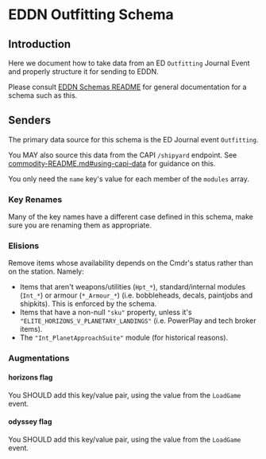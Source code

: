 # EDDN Outfitting Schema

## Introduction
Here we document how to take data from an ED `Outfitting` Journal
Event and properly structure it for sending to EDDN.

Please consult [EDDN Schemas README](./README-EDDN-schemas.md) for general
documentation for a schema such as this.

## Senders
The primary data source for this schema is the ED Journal event
`Outfitting`.

You MAY also source this data from the CAPI `/shipyard` endpoint.  See
[commodity-README.md#using-capi-data](commodity-README.md#using-capi-data)
for guidance on this.

You only need the `name` key's value for each member of the `modules` array.

### Key Renames
Many of the key names have a different case defined in this schema, make
sure you are renaming them as appropriate.

### Elisions
Remove items whose availability depends on the Cmdr's status rather than on the
station. Namely:

- Items that aren't weapons/utilities (`Hpt_*`), standard/internal
  modules (`Int_*`) or armour (`*_Armour_*`) (i.e. bobbleheads, decals,
  paintjobs and shipkits).  This is enforced by the schema.
- Items that have a non-null `"sku"` property, unless
  it's `"ELITE_HORIZONS_V_PLANETARY_LANDINGS"` (i.e. PowerPlay and tech
  broker items).
- The `"Int_PlanetApproachSuite"` module (for historical reasons).

### Augmentations
#### horizons flag
You SHOULD add this key/value pair, using the value from the `LoadGame` event.

#### odyssey flag
You SHOULD add this key/value pair, using the value from the `LoadGame` event.